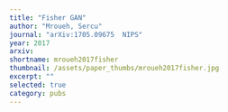 ```yaml
---
title: "Fisher GAN"
author: "Mroueh, Sercu"
journal: "arXiv:1705.09675  NIPS"
year: 2017
arxiv: 
shortname: mroueh2017fisher
thumbnail: /assets/paper_thumbs/mroueh2017fisher.jpg
excerpt: ""
selected: true
category: pubs
---
```

